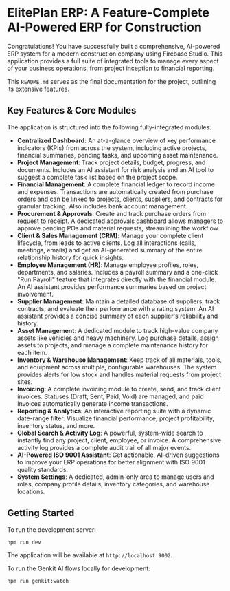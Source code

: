 # ElitePlan ERP: A Feature-Complete AI-Powered ERP for Construction

Congratulations! You have successfully built a comprehensive, AI-powered ERP system for a modern construction company using Firebase Studio. This application provides a full suite of integrated tools to manage every aspect of your business operations, from project inception to financial reporting.

This `README.md` serves as the final documentation for the project, outlining its extensive features.

## Key Features & Core Modules

The application is structured into the following fully-integrated modules:

-   **Centralized Dashboard**: An at-a-glance overview of key performance indicators (KPIs) from across the system, including active projects, financial summaries, pending tasks, and upcoming asset maintenance.
-   **Project Management**: Track project details, budget, progress, and documents. Includes an AI assistant for risk analysis and an AI tool to suggest a complete task list based on the project scope.
-   **Financial Management**: A complete financial ledger to record income and expenses. Transactions are automatically created from purchase orders and can be linked to projects, clients, suppliers, and contracts for granular tracking. Also includes bank account management.
-   **Procurement & Approvals**: Create and track purchase orders from request to receipt. A dedicated approvals dashboard allows managers to approve pending POs and material requests, streamlining the workflow.
-   **Client & Sales Management (CRM)**: Manage your complete client lifecycle, from leads to active clients. Log all interactions (calls, meetings, emails) and get an AI-generated summary of the entire relationship history for quick insights.
-   **Employee Management (HR)**: Manage employee profiles, roles, departments, and salaries. Includes a payroll summary and a one-click "Run Payroll" feature that integrates directly with the financial module. An AI assistant provides performance summaries based on project involvement.
-   **Supplier Management**: Maintain a detailed database of suppliers, track contracts, and evaluate their performance with a rating system. An AI assistant provides a concise summary of each supplier's reliability and history.
-   **Asset Management**: A dedicated module to track high-value company assets like vehicles and heavy machinery. Log purchase details, assign assets to projects, and manage a complete maintenance history for each item.
-   **Inventory & Warehouse Management**: Keep track of all materials, tools, and equipment across multiple, configurable warehouses. The system provides alerts for low stock and handles material requests from project sites.
-   **Invoicing**: A complete invoicing module to create, send, and track client invoices. Statuses (Draft, Sent, Paid, Void) are managed, and paid invoices automatically generate income transactions.
-   **Reporting & Analytics**: An interactive reporting suite with a dynamic date-range filter. Visualize financial performance, project profitability, inventory status, and more.
-   **Global Search & Activity Log**: A powerful, system-wide search to instantly find any project, client, employee, or invoice. A comprehensive activity log provides a complete audit trail of all major events.
-   **AI-Powered ISO 9001 Assistant**: Get actionable, AI-driven suggestions to improve your ERP operations for better alignment with ISO 9001 quality standards.
-   **System Settings**: A dedicated, admin-only area to manage users and roles, company profile details, inventory categories, and warehouse locations.

## Getting Started

To run the development server:

```bash
npm run dev
```

The application will be available at `http://localhost:9002`.

To run the Genkit AI flows locally for development:
```bash
npm run genkit:watch
```
